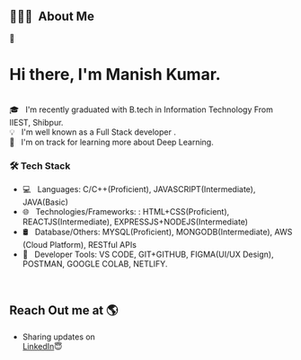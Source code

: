 


## 👨🏻‍💻 &nbsp;About Me


👨 &nbsp; <h1> Hi there, I'm Manish Kumar.</h1>  
🎓 &nbsp; I'm recently graduated with B.tech in Information Technology From IIEST, Shibpur.\
💡 &nbsp; I'm well known as a Full Stack developer .<br>
🌱 &nbsp; I'm on track for learning more about Deep Learning.

<h3>🛠 Tech Stack</h3>

- 💻 &nbsp; Languages: C/C++(Proficient), JAVASCRIPT(Intermediate), JAVA(Basic)
- 🌐 &nbsp; Technologies/Frameworks: : HTML+CSS(Proficient), REACTJS(Intermediate), EXPRESSJS+NODEJS(Intermediate)
- 🛢 &nbsp; Database/Others: MYSQL(Proficient), MONGODB(Intermediate), AWS (Cloud Platform), RESTful APIs
- 🔧 &nbsp; Developer Tools: VS CODE, GIT+GITHUB, FIGMA(UI/UX Design), POSTMAN, GOOGLE COLAB, NETLIFY.

<br>

## Reach Out me at 🌎 <a href="https://www.linkedin.com/in/manish-kr-mandal/"></a>
- Sharing updates on <br><a href="https://www.linkedin.com/in/manish-kr-mandal/">LinkedIn</a>😇
</br>
</br>

<br>
